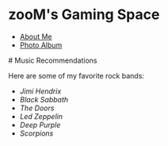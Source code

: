 # zooM's Gaming Space
<nav>
      <ul>
        <li><a href="aboutme.md">About Me</a></li>
        <li><a href="photoalbum.md">Photo Album</a></li>
      </ul>
    </nav>
# Music Recommendations

Here are some of my favorite rock bands:

- *Jimi Hendrix*
- *Black Sabbath*
- *The Doors*
- *Led Zeppelin*
- *Deep Purple*
- *Scorpions*

